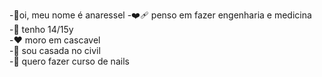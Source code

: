 -:purple_heart:oi, meu nome é anaressel 
-:mending_heart:	penso em fazer engenharia e medicina  
-:black_heart:	tenho 14/15y  
-:heart:	moro em cascavel  
-:heart_decoration:	sou casada no civil  
-:white_heart:	quero fazer curso de nails  
